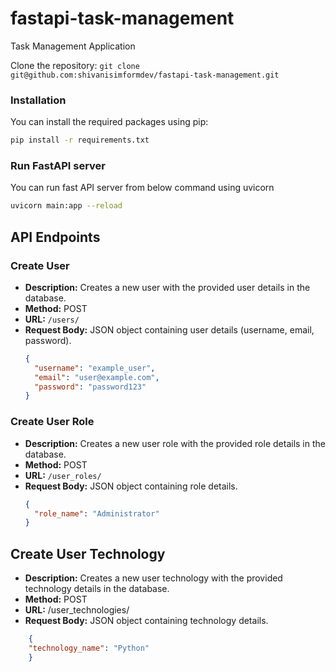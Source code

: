 # fastapi-task-management
Task Management Application

Clone the repository:
    `git clone git@github.com:shivanisimformdev/fastapi-task-management.git`

### Installation

You can install the required packages using pip:

```bash
pip install -r requirements.txt
```
### Run FastAPI server

You can run fast API server from below command using uvicorn

```bash
uvicorn main:app --reload
```

## API Endpoints

### Create User

- **Description:** Creates a new user with the provided user details in the database.
- **Method:** POST
- **URL:** `/users/`
- **Request Body:** JSON object containing user details (username, email, password).
  ```json
  {
    "username": "example_user",
    "email": "user@example.com",
    "password": "password123"
  }

### Create User Role

- **Description:** Creates a new user role with the provided role details in the database.
- **Method:** POST
- **URL:** `/user_roles/`
- **Request Body:** JSON object containing role details.
  ```json
  {
    "role_name": "Administrator"
  }
  ```

## Create User Technology
- **Description:** Creates a new user technology with the provided technology details in the database.
- **Method:** POST
- **URL:** /user_technologies/
- **Request Body:** JSON object containing technology details.
```json
    {
    "technology_name": "Python"
    }
```